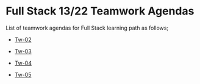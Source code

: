 # Full Stack 13/22 Teamwork Agendas

List of teamwork agendas for Full Stack  learning path as follows;


- [Tw-02](./TW-02.pdf)

- [Tw-03](./TW-03.pdf)

- [Tw-04](./TW-04.pdf)

- [Tw-05](./TW-05.pdf)